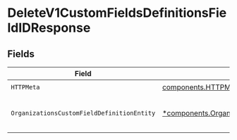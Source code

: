 # DeleteV1CustomFieldsDefinitionsFieldIDResponse


## Fields

| Field                                                                                                                       | Type                                                                                                                        | Required                                                                                                                    | Description                                                                                                                 |
| --------------------------------------------------------------------------------------------------------------------------- | --------------------------------------------------------------------------------------------------------------------------- | --------------------------------------------------------------------------------------------------------------------------- | --------------------------------------------------------------------------------------------------------------------------- |
| `HTTPMeta`                                                                                                                  | [components.HTTPMetadata](../../models/components/httpmetadata.md)                                                          | :heavy_check_mark:                                                                                                          | N/A                                                                                                                         |
| `OrganizationsCustomFieldDefinitionEntity`                                                                                  | [*components.OrganizationsCustomFieldDefinitionEntity](../../models/components/organizationscustomfielddefinitionentity.md) | :heavy_minus_sign:                                                                                                          | Delete a custom field definition                                                                                            |